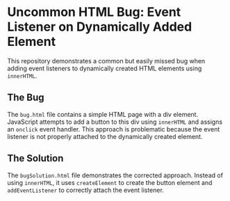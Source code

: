 # Uncommon HTML Bug: Event Listener on Dynamically Added Element

This repository demonstrates a common but easily missed bug when adding event listeners to dynamically created HTML elements using `innerHTML`.

## The Bug

The `bug.html` file contains a simple HTML page with a div element.  JavaScript attempts to add a button to this div using `innerHTML` and assigns an `onclick` event handler.  This approach is problematic because the event listener is not properly attached to the dynamically created element.

## The Solution

The `bugSolution.html` file demonstrates the corrected approach. Instead of using `innerHTML`, it uses `createElement` to create the button element and `addEventListener` to correctly attach the event listener.